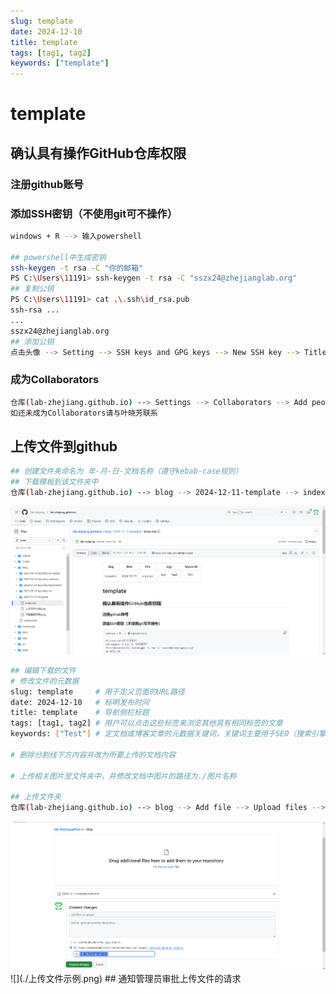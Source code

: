 ```yaml
---
slug: template
date: 2024-12-10
title: template
tags: [tag1, tag2]
keywords: ["template"]
---
```


# template

## 确认具有操作GitHub仓库权限

### 注册github账号

### 添加SSH密钥（不使用git可不操作）

```bash
windows + R --> 输入powershell

## powershell中生成密钥
ssh-keygen -t rsa -C "你的邮箱"
PS C:\Users\11191> ssh-keygen -t rsa -C "sszx24@zhejianglab.org"
## 复制公钥
PS C:\Users\11191> cat .\.ssh\id_rsa.pub
ssh-rsa ...
...
sszx24@zhejianglab.org
## 添加公钥
点击头像 --> Setting --> SSH keys and GPG keys --> New SSH key --> Title --> Key（公钥） --> Add SSH key 
```

### 成为Collaborators

```bash
仓库(lab-zhejiang.github.io) --> Settings --> Collaborators --> Add people --> 用户名
如还未成为Collaborators请与叶晓芳联系
```

## 上传文件到github

```bash
## 创建文件夹命名为 年-月-日-文档名称（遵守kebab-case规则）
## 下载模板到该文件夹中
仓库(lab-zhejiang.github.io) --> blog --> 2024-12-11-template --> index.md --> 下载
```
![](./下载模板示例.png)
```bash
## 编辑下载的文件
# 修改文件的元数据
slug: template     # 用于定义页面的URL路径
date: 2024-12-10   # 标明发布时间
title: template    # 导航侧栏标题
tags: [tag1, tag2] # 用户可以点击这些标签来浏览其他具有相同标签的文章
keywords: ["Test"] # 定文档或博客文章的元数据关键词，关键词主要用于SEO（搜索引擎优化）

# 删除分割线下方内容并改为所要上传的文档内容

# 上传相关图片至文件夹中，并修改文档中图片的路径为./图片名称

## 上传文件夹
仓库(lab-zhejiang.github.io) --> blog --> Add file --> Upload files --> Create a new branch for this commit and start a pull request. --> Propose changes
```

<img src="./上传文件示例.png" alt="下载模板示例" style="zoom:50%;" />
![](./上传文件示例.png)
## 通知管理员审批上传文件的请求

